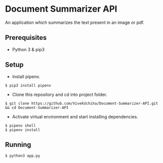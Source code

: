 # Document Summarizer API

An application which summarizes the text present in an image or pdf.

## Prerequisites

- Python 3 & pip3

## Setup

- Install pipenv.
```
$ pip3 install pipenv
```
- Clone this repository and cd into project folder.
```
$ git clone https://github.com/VivekUchiha/Document-Summarizer-API.git && cd Document-Summarizer-API
```
- Activate virtual environment and start installing dependencies.
```
$ pipenv shell
$ pipenv install
```

## Running

```
$ python3 app.py
```